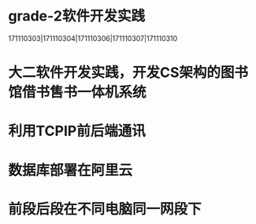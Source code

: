 # grade-2软件开发实践
171110303|171110304|171110306|171110307|171110310
# 大二软件开发实践，开发CS架构的图书馆借书售书一体机系统
# 利用TCPIP前后端通讯
# 数据库部署在阿里云
# 前段后段在不同电脑同一网段下
